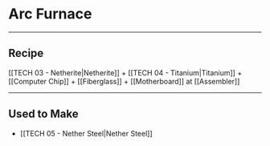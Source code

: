 # Arc Furnace
---
## Recipe
[[TECH 03 - Netherite|Netherite]] + [[TECH 04 - Titanium|Titanium]] + [[Computer Chip]] + [[Fiberglass]] + [[Motherboard]] at [[Assembler]]

---
## Used to Make
- [[TECH 05 - Nether Steel|Nether Steel]]